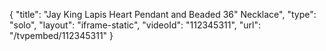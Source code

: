 {
    "title": "Jay King Lapis Heart Pendant and Beaded 36\" Necklace",
    "type": "solo",
    "layout": "iframe-static",
    "videoId": "112345311",
    "url": "\/tvpembed\/112345311"
}